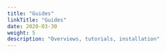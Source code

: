 ```yaml
---
title: "Guides"
linkTitle: "Guides"
date: 2020-03-30
weight: 5
description: "Overviews, tutorials, installation"
---
```

